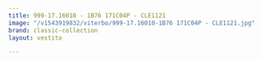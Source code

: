 ```yaml
---
title: 999-17.16010 - 1B76 171C04P - CLE1121
image: "/v1543919832/viterbo/999-17.16010-1B76 171C04P - CLE1121.jpg"
brand: classic-collection
layout: vestito

---
```

